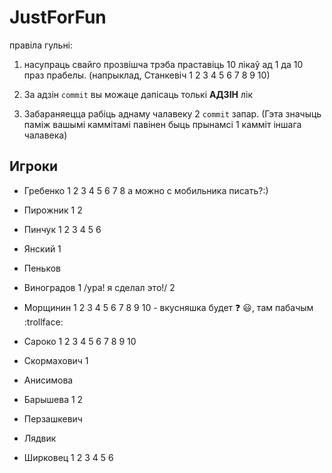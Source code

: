 ﻿
JustForFun
==========
правіла гульні:

1. насупраць свайго прозвішча трэба праставіць 10 лікаў ад 1 да 10 праз прабелы.
(напрыклад, Станкевіч 1 2 3 4 5 6 7 8 9 10)

2. За адзін `commit` вы можаце дапісаць толькі __АДЗІН__ лік

3. Забараняецца рабіць аднаму чалавеку 2 `commit` запар. (Гэта значыць паміж вашымі каммітамі павінен быць прынамсі 1 камміт іншага чалавека)


## Игроки

* Гребенко 1 2 3 4 5 6 7 8 а можно с мобильника писать?:)

* Пирожник 1 2

* Пинчук 1 2 3 4 5 6

* Янский 1

* Пеньков

* Виноградов 1 /ура! я сделал это!/ 2

* Морщинин 1 2 3 4 5 6 7 8 9 10 - вкусняшка будет :question: :smiley:, там пабачым :trollface:

* Сароко 1 2 3 4 5 6 7 8 9 10

* Скормахович 1

* Анисимова

* Барышева 1 2

* Перзашкевич

* Лядвик

* Ширковец 1 2 3 4 5 6
